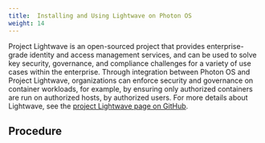 ```yaml
---
title:  Installing and Using Lightwave on Photon OS
weight: 14
---
```


Project Lightwave is an open-sourced project that provides enterprise-grade identity and access management services, and can be used to solve key security, governance, and compliance challenges for a variety of use cases within the enterprise. Through integration between Photon OS and Project Lightwave, organizations can enforce security and governance on container workloads, for example, by ensuring only authorized containers are run on authorized hosts, by authorized users. For more details about Lightwave, see the [project Lightwave page on GitHub](https://github.com/vmware/lightwave).

## Procedure

